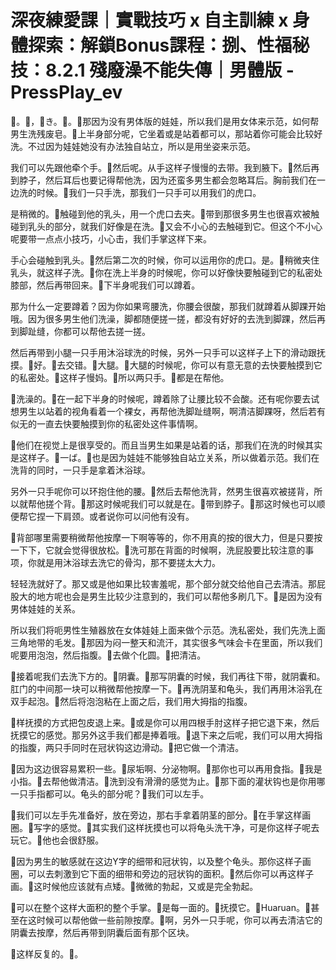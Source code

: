 # 深夜練愛課｜實戰技巧 x 自主訓練 x 身體探索：解鎖Bonus課程：捌、性福秘技：8.2.1 殘廢澡不能失傳｜男體版 - PressPlay_ev

🎼。🎼，🎼き。🎼。🎼那因为没有男体版的娃娃，所以我们是用女体来示范，如何帮男生洗残废皂。🎼上半身部分呢，它坐着或是站着都可以，那站着你可能会比较好洗。不过因为娃娃她没有办法独自站立，所以是用坐姿来示范。

我们可以先跟他牵个手。🎼然后呢。从手这样子慢慢的去带。我到腋下。🎼然后再到脖子，然后耳后也要记得帮他洗，因为还蛮多男生都会忽略耳后。胸前我们在一边洗的时候。🎼我们一只手洗，那我们一只手可以用我们的虎口。

是稍微的。🎼触碰到他的乳头，用一个虎口去夹。🎼带到那很多男生也很喜欢被触碰到乳头的部分，就我们好像是在洗。🎼又会不小心的去触碰到它。但这个不小心呢要带一点点小技巧，小心击，我们手掌这样下来。

手心会碰触到乳头。🎼然后第二次的时候，你可以运用你的虎口。是。🎼稍微夹住乳头，就这样子洗。🎼你在洗上半身的时候呢，你可以好像快要触碰到它的私密处膝部，然后再带回来。🎼下半身呢我们可以蹲着。

那为什么一定要蹲着？因为你如果弯腰洗，你腰会很酸，那我们就蹲着从脚踝开始哦。因为很多男生他们洗澡，脚都随便搓一搓，都没有好好的去洗到脚踝，然后再到脚趾缝，你都可以帮他去搓一搓。

然后再带到小腿一只手用沐浴球洗的时候，另外一只手可以这样子上下的滑动跟抚摸。🎼好。🎼去交错。🎼大腿。🎼大腿的时候呢，你可以有意无意的去快要触摸到它的私密处。🎼这样子慢妈。🎼所以两只手。🎼都是在帮他。

🎼洗澡的。🎼在一起下半身的时候呢，蹲着除了让腰比较不会酸。还有呢你要去试想男生以站着的视角看着一个裸女，再帮他洗脚趾缝啊，啊清洁脚踝呀，然后若有似无的一直去快要触摸到你的私密处这件事情啊。

🎼他们在视觉上是很享受的。而且当男生如果是站着的话，那我们在洗的时候其实是这样子。🎼一ば。🎼也是因为娃娃不能够独自站立关系，所以做着示范。我们在洗背的同时，一只手是拿着沐浴球。

另外一只手呢你可以环抱住他的腰。🎼然后去帮他洗背，然男生很喜欢被搓背，所以就帮他搓个背。🎼那这时候呢我们可以就是在。🎼带到脖子。🎼那这时候也可以顺便帮它捏一下肩颈。或者说你可以问他有没有。

🎼背部哪里需要稍微帮他按摩一下啊等等的，你不用真的按的很大力，但是只要按一下下，它就会觉得很放松。🎼洗可那在背面的时候啊，洗屁股要比较注意的事项，你就是用沐浴球去洗它的骨沟，那不要搓太大力。

轻轻洗就好了。那又或是他如果比较害羞呢，那个部分就交给他自己去清洁。那屁股大的地方呢也会是男生比较少注意到的，我们可以帮他多刷几下。🎼是因为没有男体娃娃的关系。

所以我们将呃男性生殖器放在女体娃娃上面来做个示范。洗私密处，我们先洗上面三角地带的毛发。🎼那因为闷一整天和流汗，其实很多气味会卡在里面，所以我们呢要用泡泡，然后指腹。🎼去做个化圆。🎼把清洁。

🎼接着呢我们去洗下方的。🎼阴囊。🎼那写阴囊的时候，我们再往下带，就阴囊和。肛门的中间那一块可以稍微帮他按摩一下。🎼再洗阴茎和龟头，我们再用沐浴乳在双手起泡。🎼然后将泡泡粘在上面之后，我们用大拇指的指腹。

🎼样抚摸的方式把包皮退上来。🎼或是你可以用四根手肘这样子把它退下来，然后抚摸它的感觉。那另外这手我们都是捧着哦。🎼退下来之后呢，我们可以用大拇指的指腹，两只手同时在冠状钩这边滑动。🎼把它做一个清洁。

🎼因为这边很容易累积一些。🎼尿垢啊、分泌物啊。🎼那你也可以再用食指。🎼我是小指。🎼去帮他做清洁。🎼洗到没有滑滑的感觉为止。🎼那下面的灌状钩也是你用哪一只手指都可以。龟头的部分呢？🎼我们可以左手。

🎼我们可以左手先准备好，放在旁边，那右手拿着阴茎的部分。🎼在手掌这样画圈。🎼写字的感觉。🎼其实我们这样抚摸也可以将龟头洗干净，可是你这样子呢去玩它。🎼他也会很舒服。

🎼因为男生的敏感就在这边Y字的细带和冠状钩，以及整个龟头。那你这样子画圈，可以去刺激到它下面的细带和旁边的冠状钩的面积。🎼然后你可以再这样子画。🎼这时候他应该就有点矮。🎼微微的勃起，又或是完全勃起。

🎼可以在整个这样大面积的整个手掌。🎼是每一面的。🎼抚摸它。🎼Huaruan。🎼甚至在这时候可以帮他做一些前隙按摩。🎼啊，另外一只手呢，你可以再去清洁它的阴囊去按摩，然后再带到阴囊后面有那个区块。

🎼这样反复的。🎼。